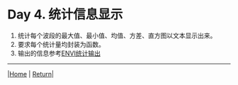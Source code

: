 # Day 4. 统计信息显示
1. 统计每个波段的最大值、最小值、均值、方差、直方图以文本显示出来。
2. 要求每个统计量均封装为函数。
3. 输出的信息参考[ENVI统计输出](../data/statistics.txt)

---
|[Home](Subject.md) | [Return](#统计值)|
